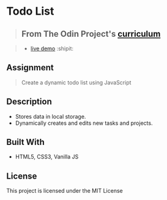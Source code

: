 # Todo List

> ## From The Odin Project's [curriculum](https://www.theodinproject.com/courses/javascript/lessons/todo-list)

> - [live demo](https://hwd-swd.github.io/todo-list/) :shipit:

## Assignment
> Create a dynamic todo list using JavaScript

## Description
* Stores data in local storage.
* Dynamically creates and edits new tasks and projects.

## Built With
* HTML5, CSS3, Vanilla JS

## License
This project is licensed under the MIT License


